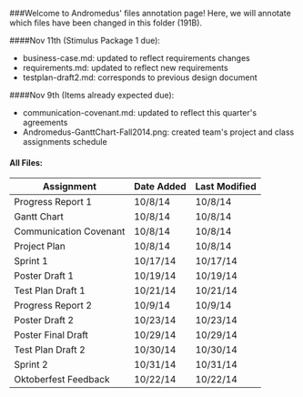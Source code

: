 ###Welcome to Andromedus' files annotation page!
Here, we will annotate which files have been changed in this folder (191B).


####Nov 11th (Stimulus Package 1 due):
+ business-case.md: updated to reflect requirements changes
+ requirements.md: updated to reflect new requirements
+ testplan-draft2.md: corresponds to previous design document
  
####Nov 9th (Items already expected due):
+ communication-covenant.md: updated to reflect this quarter's agreements
+ Andromedus-GanttChart-Fall2014.png: created team's project and class assignments schedule

#### All Files:
Assignment | Date Added | Last Modified
---   | ---   | --- 
Progress Report 1 | 10/8/14 | 10/8/14
Gantt Chart | 10/8/14 | 10/8/14
Communication Covenant | 10/8/14 | 10/8/14
Project Plan | 10/8/14 | 10/8/14
Sprint 1 | 10/17/14 | 10/17/14
Poster Draft 1 | 10/19/14 | 10/19/14
Test Plan Draft 1 | 10/21/14 | 10/21/14
Progress Report 2 | 10/9/14 | 10/9/14
Poster Draft 2 | 10/23/14 | 10/23/14
Poster Final Draft | 10/29/14 | 10/29/14
Test Plan Draft 2 | 10/30/14 | 10/30/14
Sprint 2 | 10/31/14 | 10/31/14
Oktoberfest Feedback | 10/22/14 | 10/22/14
